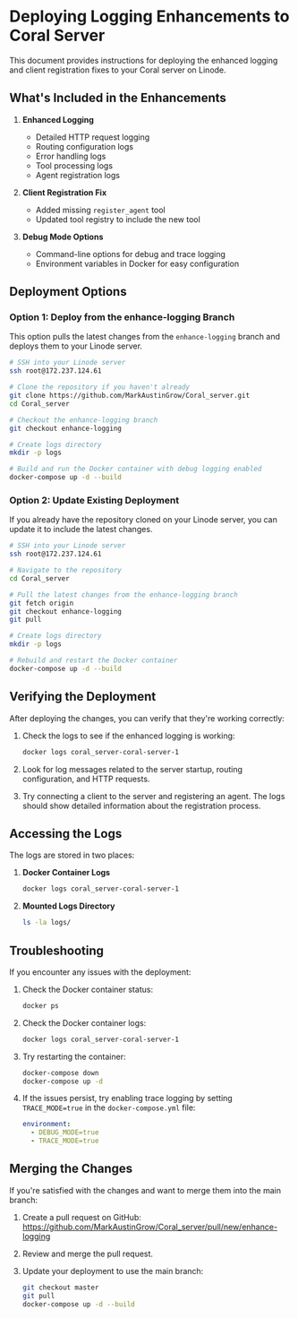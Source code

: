# Deploying Logging Enhancements to Coral Server

This document provides instructions for deploying the enhanced logging and client registration fixes to your Coral server on Linode.

## What's Included in the Enhancements

1. **Enhanced Logging**
   - Detailed HTTP request logging
   - Routing configuration logs
   - Error handling logs
   - Tool processing logs
   - Agent registration logs

2. **Client Registration Fix**
   - Added missing `register_agent` tool
   - Updated tool registry to include the new tool

3. **Debug Mode Options**
   - Command-line options for debug and trace logging
   - Environment variables in Docker for easy configuration

## Deployment Options

### Option 1: Deploy from the enhance-logging Branch

This option pulls the latest changes from the `enhance-logging` branch and deploys them to your Linode server.

```bash
# SSH into your Linode server
ssh root@172.237.124.61

# Clone the repository if you haven't already
git clone https://github.com/MarkAustinGrow/Coral_server.git
cd Coral_server

# Checkout the enhance-logging branch
git checkout enhance-logging

# Create logs directory
mkdir -p logs

# Build and run the Docker container with debug logging enabled
docker-compose up -d --build
```

### Option 2: Update Existing Deployment

If you already have the repository cloned on your Linode server, you can update it to include the latest changes.

```bash
# SSH into your Linode server
ssh root@172.237.124.61

# Navigate to the repository
cd Coral_server

# Pull the latest changes from the enhance-logging branch
git fetch origin
git checkout enhance-logging
git pull

# Create logs directory
mkdir -p logs

# Rebuild and restart the Docker container
docker-compose up -d --build
```

## Verifying the Deployment

After deploying the changes, you can verify that they're working correctly:

1. Check the logs to see if the enhanced logging is working:
   ```bash
   docker logs coral_server-coral-server-1
   ```

2. Look for log messages related to the server startup, routing configuration, and HTTP requests.

3. Try connecting a client to the server and registering an agent. The logs should show detailed information about the registration process.

## Accessing the Logs

The logs are stored in two places:

1. **Docker Container Logs**
   ```bash
   docker logs coral_server-coral-server-1
   ```

2. **Mounted Logs Directory**
   ```bash
   ls -la logs/
   ```

## Troubleshooting

If you encounter any issues with the deployment:

1. Check the Docker container status:
   ```bash
   docker ps
   ```

2. Check the Docker container logs:
   ```bash
   docker logs coral_server-coral-server-1
   ```

3. Try restarting the container:
   ```bash
   docker-compose down
   docker-compose up -d
   ```

4. If the issues persist, try enabling trace logging by setting `TRACE_MODE=true` in the `docker-compose.yml` file:
   ```yaml
   environment:
     - DEBUG_MODE=true
     - TRACE_MODE=true
   ```

## Merging the Changes

If you're satisfied with the changes and want to merge them into the main branch:

1. Create a pull request on GitHub:
   https://github.com/MarkAustinGrow/Coral_server/pull/new/enhance-logging

2. Review and merge the pull request.

3. Update your deployment to use the main branch:
   ```bash
   git checkout master
   git pull
   docker-compose up -d --build
